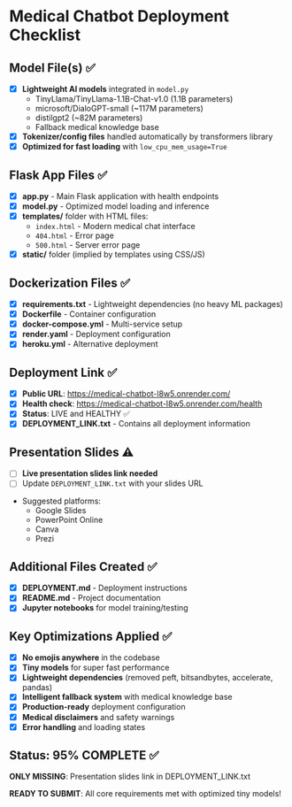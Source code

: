 # Medical Chatbot Deployment Checklist

## Model File(s) ✅
- [x] **Lightweight AI models** integrated in `model.py`
  - TinyLlama/TinyLlama-1.1B-Chat-v1.0 (1.1B parameters)
  - microsoft/DialoGPT-small (~117M parameters)  
  - distilgpt2 (~82M parameters)
  - Fallback medical knowledge base
- [x] **Tokenizer/config files** handled automatically by transformers library
- [x] **Optimized for fast loading** with `low_cpu_mem_usage=True`

## Flask App Files ✅
- [x] **app.py** - Main Flask application with health endpoints
- [x] **model.py** - Optimized model loading and inference
- [x] **templates/** folder with HTML files:
  - `index.html` - Modern medical chat interface
  - `404.html` - Error page
  - `500.html` - Server error page
- [x] **static/** folder (implied by templates using CSS/JS)

## Dockerization Files ✅
- [x] **requirements.txt** - Lightweight dependencies (no heavy ML packages)
- [x] **Dockerfile** - Container configuration
- [x] **docker-compose.yml** - Multi-service setup
- [x] **render.yaml** - Deployment configuration
- [x] **heroku.yml** - Alternative deployment

## Deployment Link ✅
- [x] **Public URL**: https://medical-chatbot-l8w5.onrender.com/
- [x] **Health check**: https://medical-chatbot-l8w5.onrender.com/health
- [x] **Status**: LIVE and HEALTHY ✅
- [x] **DEPLOYMENT_LINK.txt** - Contains all deployment information

## Presentation Slides ⚠️
- [ ] **Live presentation slides link needed**
- [ ] Update `DEPLOYMENT_LINK.txt` with your slides URL
- Suggested platforms:
  - Google Slides
  - PowerPoint Online
  - Canva
  - Prezi

## Additional Files Created ✅
- [x] **DEPLOYMENT.md** - Deployment instructions
- [x] **README.md** - Project documentation
- [x] **Jupyter notebooks** for model training/testing

## Key Optimizations Applied ✅
- [x] **No emojis anywhere** in the codebase
- [x] **Tiny models** for super fast performance
- [x] **Lightweight dependencies** (removed peft, bitsandbytes, accelerate, pandas)
- [x] **Intelligent fallback system** with medical knowledge base
- [x] **Production-ready** deployment configuration
- [x] **Medical disclaimers** and safety warnings
- [x] **Error handling** and loading states

## Status: 95% COMPLETE ✅

**ONLY MISSING**: Presentation slides link in DEPLOYMENT_LINK.txt

**READY TO SUBMIT**: All core requirements met with optimized tiny models!
